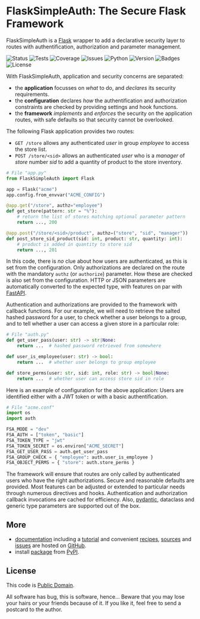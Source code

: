 # FlaskSimpleAuth: The Secure Flask Framework

FlaskSimpleAuth is a [Flask](https://flask.palletsprojects.com/) wrapper to add
a declarative security layer to routes with authentification, authorization and
parameter management.

![Status](https://github.com/zx80/flask-simple-auth/actions/workflows/fsa.yml/badge.svg?branch=main&style=flat)
![Tests](https://img.shields.io/badge/tests-102%20✓-success)
![Coverage](https://img.shields.io/badge/coverage-100%25-success)
![Issues](https://img.shields.io/github/issues/zx80/flask-simple-auth?style=flat)
![Python](https://img.shields.io/badge/python-3-informational)
![Version](https://img.shields.io/pypi/v/FlaskSimpleAuth)
![Badges](https://img.shields.io/badge/badges-8-informational)
![License](https://img.shields.io/pypi/l/flasksimpleauth?style=flat)

With FlaskSimpleAuth, application and security concerns are separated:

- the **application** focusses on *what* to do, and *declares* its security
  requirements.
- the **configuration** declares *how* the authentification and authorization
  constraints are checked by providing settings and hook functions.
- the **framework** *implements* and *enforces* the security on the application
  routes, with safe defaults so that security cannot be overlooked.

The following Flask application provides two routes:

- `GET /store` allows any authenticated *user* in group *employee* to
  access the store list.
- `POST /store/<sid>` allows an authenticated *user* who is a *manager* of
  *store* number *sid* to add a quantity of product to the store inventory.

```python
# File "app.py"
from FlaskSimpleAuth import Flask

app = Flask("acme")
app.config.from_envvar("ACME_CONFIG")

@app.get("/store", authz="employee")
def get_store(pattern: str = "%"):
    # return the list of stores matching optional parameter pattern
    return ..., 200

@app.post("/store/<sid>/product", authz=("store", "sid", "manager"))
def post_store_sid_product(sid: int, product: str, quantity: int):
    # product is added in quantity to store sid
    return ..., 201
```

In this code, there is *no* clue about how users are authenticated, as this is
set from the configuration.
Only authorizations are declared on the route with the mandatory ``authz``
(or `authorize`) parameter.
How these are checked is also set from the configuration.
HTTP or JSON parameters are automatically converted to the expected type,
with features on par with [FastAPI](https://fastapi.tiangolo.com/).

Authentication and authorizations are provided to the framework with callback functions.
For our example, we will need to retrieve the salted hashed password for a user,
to check whether a user belongs to a group, and
to tell whether a user can access a given store in a particular role:

```python
# File "auth.py"
def get_user_pass(user: str) -> str|None:
    return ...  # hashed password retrieved from somewhere

def user_is_employee(user: str) -> bool:
    return ...  # whether user belongs to group employee

def store_perms(user: str, sid: int, role: str) -> bool|None:
    return ...  # whether user can access store sid in role
```

Here is an example of configuration for the above application:
Users are identified either with a JWT token or with a basic authentification.

```python
# File "acme.conf"
import os
import auth

FSA_MODE = "dev"
FSA_AUTH = ["token", "basic"]
FSA_TOKEN_TYPE = "jwt"
FSA_TOKEN_SECRET = os.environ["ACME_SECRET"]
FSA_GET_USER_PASS = auth.get_user_pass
FSA_GROUP_CHECK = { "employee": auth.user_is_employee }
FSA_OBJECT_PERMS = { "store": auth.store_perms }
```

The framework will ensure that routes are only called by authenticated users
who have the right authorizations.
Secure and reasonable defaults are provided.
Most features can be adjusted or extended to particular needs through numerous
directives and hooks.
Authentication and authorization callback invocations are cached for efficiency.
Also, [pydantic](https://docs.pydantic.dev/), dataclass and generic type
parameters are supported out of the box.

## More

- [documentation](https://zx80.github.io/flask-simple-auth/)
  including a [tutorial](https://zx80.github.io/flask-simple-auth/TUTORIAL)
  and convenient [recipes](https://zx80.github.io/flask-simple-auth/RECIPES),
  [sources](https://github.com/zx80/flask-simple-auth) and
  [issues](https://github.com/zx80/flask-simple-auth/issues) are hosted on
  [GitHub](https://github.com/).
- install [package](https://pypi.org/project/FlaskSimpleAuth/) from
  [PyPI](https://pypi.org/).

## License

This code is [Public Domain](https://creativecommons.org/publicdomain/zero/1.0/).

All software has bug, this is software, hence…
Beware that you may lose your hairs or your friends because of it.
If you like it, feel free to send a postcard to the author.
